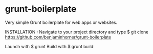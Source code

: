 grunt-boilerplate
=================

Very simple Grunt boilerplate for web apps or websites.

INSTALLATION : Navigate to your project directory and type $ git clone https://github.com/benjaminhorner/grunt-boilerplate

Launch with $ grunt
Build with $ grunt build
